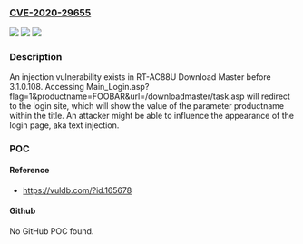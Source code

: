### [CVE-2020-29655](https://cve.mitre.org/cgi-bin/cvename.cgi?name=CVE-2020-29655)
![](https://img.shields.io/static/v1?label=Product&message=n%2Fa&color=blue)
![](https://img.shields.io/static/v1?label=Version&message=n%2Fa&color=blue)
![](https://img.shields.io/static/v1?label=Vulnerability&message=n%2Fa&color=brighgreen)

### Description

An injection vulnerability exists in RT-AC88U Download Master before 3.1.0.108. Accessing Main_Login.asp?flag=1&productname=FOOBAR&url=/downloadmaster/task.asp will redirect to the login site, which will show the value of the parameter productname within the title. An attacker might be able to influence the appearance of the login page, aka text injection.

### POC

#### Reference
- https://vuldb.com/?id.165678

#### Github
No GitHub POC found.

